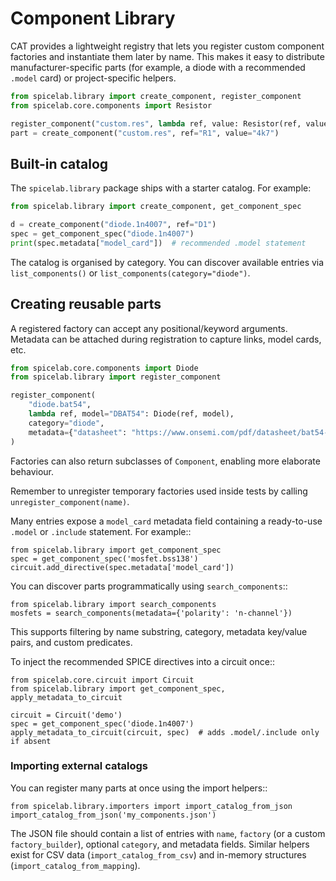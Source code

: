 # Component Library

CAT provides a lightweight registry that lets you register custom component
factories and instantiate them later by name. This makes it easy to distribute
manufacturer-specific parts (for example, a diode with a recommended `.model`
card) or project-specific helpers.

```python
from spicelab.library import create_component, register_component
from spicelab.core.components import Resistor

register_component("custom.res", lambda ref, value: Resistor(ref, value))
part = create_component("custom.res", ref="R1", value="4k7")
```

## Built-in catalog

The `spicelab.library` package ships with a starter catalog. For example:

```python
from spicelab.library import create_component, get_component_spec

d = create_component("diode.1n4007", ref="D1")
spec = get_component_spec("diode.1n4007")
print(spec.metadata["model_card"])  # recommended .model statement
```

The catalog is organised by category. You can discover available entries via
`list_components()` or `list_components(category="diode")`.

## Creating reusable parts

A registered factory can accept any positional/keyword arguments. Metadata can
be attached during registration to capture links, model cards, etc.

```python
from spicelab.core.components import Diode
from spicelab.library import register_component

register_component(
    "diode.bat54",
    lambda ref, model="DBAT54": Diode(ref, model),
    category="diode",
    metadata={"datasheet": "https://www.onsemi.com/pdf/datasheet/bat54-d.pdf"},
)
```

Factories can also return subclasses of `Component`, enabling more elaborate
behaviour.

Remember to unregister temporary factories used inside tests by calling
`unregister_component(name)`.

Many entries expose a `model_card` metadata field containing a ready-to-use
`.model` or `.include` statement. For example::

    from spicelab.library import get_component_spec
    spec = get_component_spec('mosfet.bss138')
    circuit.add_directive(spec.metadata['model_card'])

You can discover parts programmatically using ``search_components``::

    from spicelab.library import search_components
    mosfets = search_components(metadata={'polarity': 'n-channel'})

This supports filtering by name substring, category, metadata key/value pairs,
and custom predicates.

To inject the recommended SPICE directives into a circuit once::

    from spicelab.core.circuit import Circuit
    from spicelab.library import get_component_spec, apply_metadata_to_circuit

    circuit = Circuit('demo')
    spec = get_component_spec('diode.1n4007')
    apply_metadata_to_circuit(circuit, spec)  # adds .model/.include only if absent

### Importing external catalogs

You can register many parts at once using the import helpers::

    from spicelab.library.importers import import_catalog_from_json
    import_catalog_from_json('my_components.json')

The JSON file should contain a list of entries with `name`, `factory` (or a
custom `factory_builder`), optional `category`, and metadata fields. Similar
helpers exist for CSV data (``import_catalog_from_csv``) and in-memory
structures (``import_catalog_from_mapping``).
